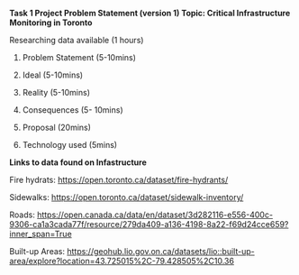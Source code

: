 **Task 1
Project Problem Statement (version 1)
Topic: Critical Infrastructure Monitoring in Toronto**

Researching data available (1 hours)

1. Problem Statement (5-10mins)

2. Ideal (5-10mins)

3. Reality (5-10mins)

4. Consequences (5- 10mins)

5. Proposal (20mins)

6. Technology used (5mins)


**Links to data found on Infastructure**

Fire hydrats:
https://open.toronto.ca/dataset/fire-hydrants/

Sidewalks:
https://open.toronto.ca/dataset/sidewalk-inventory/

Roads:
https://open.canada.ca/data/en/dataset/3d282116-e556-400c-9306-ca1a3cada77f/resource/279da409-a136-4198-8a22-f69d24cce659?inner_span=True

Built-up Areas:
https://geohub.lio.gov.on.ca/datasets/lio::built-up-area/explore?location=43.725015%2C-79.428505%2C10.36
